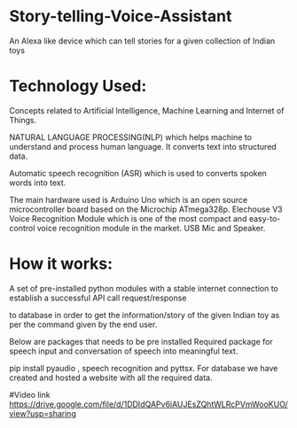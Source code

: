 # Story-telling-Voice-Assistant
An Alexa like device which can tell stories for a given collection of Indian toys

# Technology Used:
Concepts related to Artificial Intelligence, Machine Learning and Internet of Things.

NATURAL LANGUAGE PROCESSING(NLP) which helps machine to understand and process human language. 
It converts text into structured data.

Automatic speech recognition (ASR) which is used to converts spoken words into text.

The main hardware used is Arduino Uno which is an open source microcontroller board based on the 
Microchip ATmega328p.
Elechouse V3 Voice Recognition Module which is one of the most compact and easy-to-control voice recognition module in the market.
USB Mic and Speaker.

# How it works:
A set of pre-installed python modules with a stable internet connection to establish a successful API call request/response 

to database in order to get the information/story of the given Indian toy as per the command given by the end user.

Below are packages that needs to be pre installed
Required package for speech input and conversation of speech into meaningful text.

pip install pyaudio , speech recognition and pyttsx.
For database we have created and hosted a website with all the required data.


#Video link
https://drive.google.com/file/d/1DDIdQAPv6iAUJEsZQhtWLRcPVmWooKUO/view?usp=sharing


